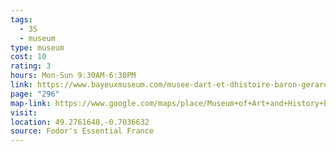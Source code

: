 ```yaml
---
tags:
  - 3S
  - museum
type: museum
cost: 10
rating: 3
hours: Mon-Sun 9:30AM-6:30PM
link: https://www.bayeuxmuseum.com/musee-dart-et-dhistoire-baron-gerard/?utm_source=GoogleMyBusiness&utm_medium=organic
page: "296"
map-link: https://www.google.com/maps/place/Museum+of+Art+and+History+Baron+Gerard/@49.2760504,-0.7061851,17z/data=!3m1!4b1!4m6!3m5!1s0x480bacac1b2a7481:0xa696bb84961959ab!8m2!3d49.2760469!4d-0.7036102!16s%2Fg%2F1234zfxf?entry=ttu&g_ep=EgoyMDI0MDkxNS4wIKXMDSoASAFQAw%3D%3D
visit: 
location: 49.2761648,-0.7036632
source: Fodor's Essential France
---
```

